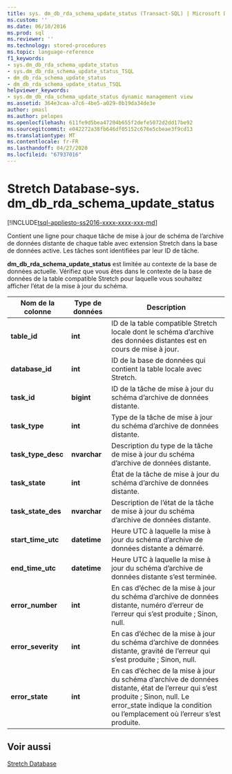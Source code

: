 ```yaml
---
title: sys. dm_db_rda_schema_update_status (Transact-SQL) | Microsoft Docs
ms.custom: ''
ms.date: 06/10/2016
ms.prod: sql
ms.reviewer: ''
ms.technology: stored-procedures
ms.topic: language-reference
f1_keywords:
- sys.dm_db_rda_schema_update_status
- sys.dm_db_rda_schema_update_status_TSQL
- dm_db_rda_schema_update_status
- dm_db_rda_schema_update_status_TSQL
helpviewer_keywords:
- sys.dm_db_rda_schema_update_status dynamic management view
ms.assetid: 364e3caa-a7c6-4be5-a029-0b19da34de3e
author: pmasl
ms.author: pelopes
ms.openlocfilehash: 611fe9d5bea47204b655f2defe5072d2dd17be92
ms.sourcegitcommit: e042272a38fb646df05152c676e5cbeae3f9cd13
ms.translationtype: MT
ms.contentlocale: fr-FR
ms.lasthandoff: 04/27/2020
ms.locfileid: "67937016"
---
```

# <a name="stretch-database---sysdm_db_rda_schema_update_status"></a>Stretch Database-sys. dm_db_rda_schema_update_status
[!INCLUDE[tsql-appliesto-ss2016-xxxx-xxxx-xxx-md](../../includes/tsql-appliesto-ss2016-xxxx-xxxx-xxx-md.md)]

  Contient une ligne pour chaque tâche de mise à jour de schéma de l’archive de données distante de chaque table avec extension Stretch dans la base de données active. Les tâches sont identifiées par leur ID de tâche.  
  
 **dm_db_rda_schema_update_status** est limitée au contexte de la base de données actuelle. Vérifiez que vous êtes dans le contexte de la base de données de la table compatible Stretch pour laquelle vous souhaitez afficher l’état de la mise à jour du schéma.  
  
|Nom de la colonne|Type de données|Description|  
|-----------------|---------------|-----------------|  
|**table_id**|**int**|ID de la table compatible Stretch locale dont le schéma d’archive des données distantes est en cours de mise à jour.|  
|**database_id**|**int**|ID de la base de données qui contient la table locale avec Stretch.|  
|**task_id**|**bigint**|ID de la tâche de mise à jour du schéma d’archive de données distante.|  
|**task_type**|**int**|Type de la tâche de mise à jour du schéma d’archive de données distante.|  
|**task_type_desc**|**nvarchar**|Description du type de la tâche de mise à jour du schéma d’archive de données distante.|  
|**task_state**|**int**|État de la tâche de mise à jour du schéma d’archive de données distante.|  
|**task_state_des**|**nvarchar**|Description de l’état de la tâche de mise à jour du schéma d’archive de données distante.|  
|**start_time_utc**|**datetime**|Heure UTC à laquelle la mise à jour du schéma d’archive de données distante a démarré.|  
|**end_time_utc**|**datetime**|Heure UTC à laquelle la mise à jour du schéma d’archive de données distante s’est terminée.|  
|**error_number**|**int**|En cas d’échec de la mise à jour du schéma d’archive de données distante, numéro d’erreur de l’erreur qui s’est produite ; Sinon, null.|  
|**error_severity**|**int**|En cas d’échec de la mise à jour du schéma d’archive de données distante, gravité de l’erreur qui s’est produite ; Sinon, null.|  
|**error_state**|**int**|En cas d’échec de la mise à jour du schéma d’archive de données distante, état de l’erreur qui s’est produite ; Sinon, null. Le error_state indique la condition ou l’emplacement où l’erreur s’est produite.|  
  
## <a name="see-also"></a>Voir aussi  
 [Stretch Database](../../sql-server/stretch-database/stretch-database.md)  
  
  

